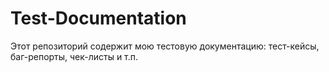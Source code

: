 # Test-Documentation
Этот репозиторий содержит мою тестовую документацию: тест-кейсы, баг-репорты, чек-листы и т.п.
